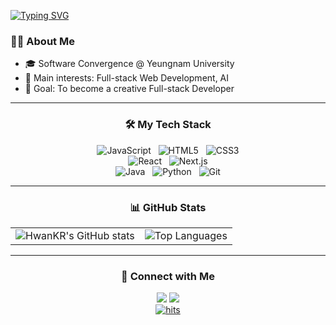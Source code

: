 [![Typing SVG](https://readme-typing-svg.demolab.com?font=Fira+Code&weight=500&size=28&duration=3000&pause=1000&color=A9B1D6&center=true&vCenter=true&width=450&lines=Hwan's+Dev+Portfolio)](https://git.io/typing-svg)

### 👨‍💻 About Me
- 🎓 Software Convergence @ Yeungnam University
- 🌱 Main interests: Full-stack Web Development, AI
- 🚀 Goal: To become a creative Full-stack Developer

---

<h3 align="center">🛠️ My Tech Stack</h3>
<div align="center">
  <img src="https://img.shields.io/badge/JavaScript-F7DF1E?style=for-the-badge&logo=JavaScript&logoColor=black" alt="JavaScript"/>
  <img src="https://img.shields.io/badge/HTML5-E34F26?style=for-the-badge&logo=HTML5&logoColor=white" alt="HTML5"/>
  <img src="https://img.shields.io/badge/CSS3-1572B6?style=for-the-badge&logo=CSS3&logoColor=white" alt="CSS3"/>
  <br>
  <img src="https://img.shields.io/badge/React-61DAFB?style=for-the-badge&logo=React&logoColor=black" alt="React"/>
  <img src="https://img.shields.io/badge/Next.js-000000?style=for-the-badge&logo=Next.js&logoColor=white" alt="Next.js"/>
  <br>
  <img src="https://img.shields.io/badge/Java-007396?style=for-the-badge&logo=Java&logoColor=white" alt="Java"/>
  <img src="https://img.shields.io/badge/Python-3776AB?style=for-the-badge&logo=Python&logoColor=white" alt="Python"/>
  <img src="https://img.shields.io/badge/Git-F05032?style=for-the-badge&logo=Git&logoColor=white" alt="Git"/>
</div>

---

<h3 align="center">📊 GitHub Stats</h3>
<div align="center">
  <table>
    <tr>
      <td valign="middle">
        <img src="https://github-readme-stats.vercel.app/api?username=HwanKR&show_icons=true&theme=tokyonight&card_width=450" alt="HwanKR's GitHub stats"/>
      </td>
      <td valign="middle">
        <img src="https://github-readme-stats.vercel.app/api/top-langs/?username=HwanKR&theme=tokyonight&card_width=450&langs_count=3" alt="Top Languages"/>
      </td>
    </tr>
  </table>
</div>

---

<h3 align="center">🤝 Connect with Me</h3>
<div align="center">
  <a href="mailto:fabronjeon@naver.com"><img src="https://img.shields.io/badge/Email-D14836?style=for-the-badge&logo=Gmail&logoColor=white"></a>
  <a href="[https://your-blog.com]"><img src="https://img.shields.io/badge/Blog-1e90ff?style=for-the-badge&logo=Blogger&logoColor=white"></a>
</div>

<div align="center">
   <a href="https://myhits.vercel.app"><img src="https://myhits.vercel.app/api/hit/https%3A%2F%2Fgithub.com%2FHwanKR?color=purple&label=hits&size=small" alt="hits" /></a>
</div>
